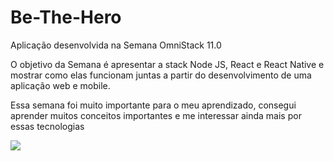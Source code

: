 # Be-The-Hero
Aplicação desenvolvida na Semana OmniStack 11.0

O objetivo da Semana é apresentar a stack Node JS, React e React Native e mostrar como elas funcionam juntas a partir do desenvolvimento de uma aplicação web e mobile.

Essa semana foi muito importante para o meu aprendizado, consegui aprender muitos conceitos importantes e me interessar ainda mais por essas tecnologias

<img src="https://downloadcursos.top/wp-content/uploads/2020/03/omnistack-11.jpg">
